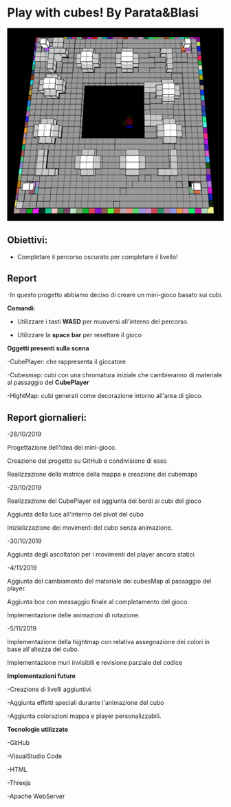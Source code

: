 # Play with cubes! By Parata&Blasi

  

![Image from Game](preview.png)

  

## Obiettivi:

  

- Completare il percorso oscurato per completare il livello!

  

## Report

  

-In questo progetto abbiamo deciso di creare un mini-gioco basato sui cubi.

  

**Comandi**:

- Utilizzare i tasti **WASD** per muoversi all'interno del percorso.

- Utilizzare la **space bar** per resettare il gioco


**Oggetti presenti sulla scena**

-CubePlayer: che rappresenta il giocatore

-Cubesmap: cubi con una chromatura iniziale che cambieranno di materiale al passaggio del **CubePlayer**

-HightMap: cubi generati come decorazione intorno all'area di gioco.

  

## Report giornalieri:

  

-28/10/2019

Progettazione dell'idea del mini-gioco.

Creazione del progetto su GitHub e condivisione di esso

Realizzazione della matrice della mappa e creazione dei cubemaps

  
-29/10/2019

Realizzazione del CubePlayer ed aggiunta dei bordi ai cubi del gioco

Aggiunta della luce all'interno del pivot del cubo

Inizializzazione dei movimenti del cubo senza animazione.

  

-30/10/2019

Aggiunta degli ascoltatori per i movimenti del player ancora statici

  

-4/11/2019

Aggiunta del cambiamento del materiale dei cubesMap al passaggio del player.

Aggiunta box con messaggio finale al completamento del gioco.

Implementazione delle animazioni di rotazione.

-5/11/2019

Implementazione della hightmap con relativa assegnazione dei colori in base all'altezza del cubo.

Implementazione muri invisibili e revisione parziale del codice

  

**Implementazioni future**

-Creazione di livelli aggiuntivi.

-Aggiunta effetti speciali durante l'animazione del cubo

-Aggiunta colorazioni mappa e player personalizzabili.
 

**Tecnologie utilizzate**

-GitHub

-VisualStudio Code

-HTML

-Threejs

-Apache WebServer